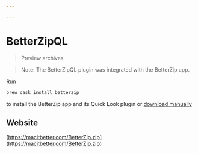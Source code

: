 ```yaml
---

---
```


# BetterZipQL

> Preview archives

> Note: The BetterZipQL plugin was integrated with the BetterZip app.

Run 

```sh
brew cask install betterzip
```

to install the BetterZip app and its Quick Look plugin
or [download manually](https://macitbetter.com/BetterZip.zip)

## Website
[https://macitbetter.com/BetterZip.zip](https://macitbetter.com/BetterZip.zip)
